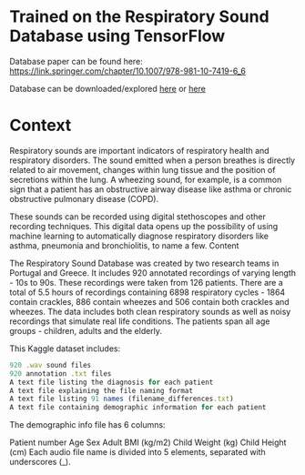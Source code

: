 # Trained on the Respiratory Sound Database using TensorFlow

Database paper can be found here: 
https://link.springer.com/chapter/10.1007/978-981-10-7419-6_6

Database can be downloaded/explored [here](https://bhichallenge.med.auth.gr/) or [here](https://bhichallenge.med.auth.gr/node/51)

# Context
Respiratory sounds are important indicators of respiratory health and respiratory disorders. The sound emitted when a person breathes is directly related to air movement, changes within lung tissue and the position of secretions within the lung. A wheezing sound, for example, is a common sign that a patient has an obstructive airway disease like asthma or chronic obstructive pulmonary disease (COPD).

These sounds can be recorded using digital stethoscopes and other recording techniques. This digital data opens up the possibility of using machine learning to automatically diagnose respiratory disorders like asthma, pneumonia and bronchiolitis, to name a few. Content

The Respiratory Sound Database was created by two research teams in Portugal and Greece. It includes 920 annotated recordings of varying length - 10s to 90s. These recordings were taken from 126 patients. There are a total of 5.5 hours of recordings containing 6898 respiratory cycles - 1864 contain crackles, 886 contain wheezes and 506 contain both crackles and wheezes. The data includes both clean respiratory sounds as well as noisy recordings that simulate real life conditions. The patients span all age groups - children, adults and the elderly.

This Kaggle dataset includes:
```javascript
920 .wav sound files
920 annotation .txt files
A text file listing the diagnosis for each patient
A text file explaining the file naming format
A text file listing 91 names (filename_differences.txt)
A text file containing demographic information for each patient
```

The demographic info file has 6 columns:

Patient number
Age
Sex
Adult BMI (kg/m2)
Child Weight (kg)
Child Height (cm)
Each audio file name is divided into 5 elements, separated with underscores (_).
